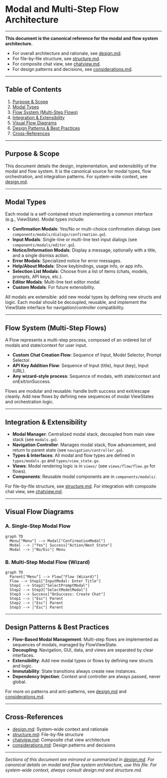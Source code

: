 # Modal and Multi-Step Flow Architecture

---

**This document is the canonical reference for the modal and flow system architecture.**
- For overall architecture and rationale, see [design.md](design.md).
- For file-by-file structure, see [structure.md](structure.md).
- For composite chat view, see [chatview.md](chatview.md).
- For design patterns and decisions, see [considerations.md](considerations.md).

---

## Table of Contents
1. [Purpose & Scope](#purpose--scope)
2. [Modal Types](#modal-types)
3. [Flow System (Multi-Step Flows)](#flow-system-multi-step-flows)
4. [Integration & Extensibility](#integration--extensibility)
5. [Visual Flow Diagrams](#visual-flow-diagrams)
6. [Design Patterns & Best Practices](#design-patterns--best-practices)
7. [Cross-References](#cross-references)

---

## Purpose & Scope
This document details the design, implementation, and extensibility of the modal and flow system. It is the canonical source for modal types, flow orchestration, and integration patterns. For system-wide context, see [design.md](design.md#modal--flow-system).

---

## Modal Types
Each modal is a self-contained struct implementing a common interface (e.g., ViewState). Modal types include:
- **Confirmation Modals**: Yes/No or multi-choice confirmation dialogs (see `components/modals/dialogs/confirmation.go`).
- **Input Modals**: Single-line or multi-line text input dialogs (see `components/modals/editor.go`).
- **Notice/Information Modals**: Display a message, optionally with a title, and a single dismiss action.
- **Error Modals**: Specialized notice for error messages.
- **Help/About Modals**: Show keybindings, usage info, or app info.
- **Selection List Modals**: Choose from a list of items (chats, models, prompts, API keys, etc.).
- **Editor Modals**: Multi-line text editor modal.
- **Custom Modals**: For future extensibility.

All modals are extensible: add new modal types by defining new structs and logic. Each modal should be decoupled, reusable, and implement the ViewState interface for navigation/controller compatibility.

---

## Flow System (Multi-Step Flows)
A Flow represents a multi-step process, composed of an ordered list of modals and state/context for user input.
- **Custom Chat Creation Flow**: Sequence of Input, Model Selector, Prompt Selector.
- **API Key Addition Flow**: Sequence of Input (title), Input (key), Input (URL).
- **Any wizard-style process**: Sequence of modals, with state/context and onExit/onSuccess.

Flows are modular and reusable: handle both success and exit/escape cleanly. Add new flows by defining new sequences of modal ViewStates and orchestration logic.

---

## Integration & Extensibility
- **Modal Manager**: Centralized modal stack, decoupled from main view stack (see `modals.go`).
- **Navigation Controller**: Manages modal stack, flow advancement, and return to parent state (see `navigation/controller.go`).
- **Types & Interfaces**: All modal and flow types are defined in `types/modals.go` and `types/view_state.go`.
- **Views**: Modal rendering logic is in `views/` (see `views/flow/flow.go` for flows).
- **Components**: Reusable modal components are in `components/modals/`.

For file-by-file structure, see [structure.md](structure.md). For integration with composite chat view, see [chatview.md](chatview.md).

---

## Visual Flow Diagrams
### A. Single-Step Modal Flow
```mermaid
graph TD
  Menu["Menu"] --> Modal["ConfirmationModal"]
  Modal --> |"Yes"| Success["Action/Next State"]
  Modal --> |"No/Esc"| Menu
```

### B. Multi-Step Modal Flow (Wizard)
```mermaid
graph TD
  Parent["Menu"] --> Flow["Flow (Wizard)"]
  Flow --> Step1["InputModal: Enter Title"]
  Step1 --> Step2["SelectPromptModal"]
  Step2 --> Step3["SelectModelModal"]
  Step3 --> Success["OnSuccess: Create Chat"]
  Step1 --> |"Esc"| Parent
  Step2 --> |"Esc"| Parent
  Step3 --> |"Esc"| Parent
```

---

## Design Patterns & Best Practices
- **Flow-Based Modal Management**: Multi-step flows are implemented as sequences of modals, managed by FlowViewState.
- **Decoupling**: Navigation, GUI, data, and views are separated by clear interfaces.
- **Extensibility**: Add new modal types or flows by defining new structs and logic.
- **Immutability**: State transitions always create new instances.
- **Dependency Injection**: Context and controller are always passed, never global.

For more on patterns and anti-patterns, see [design.md](design.md#design-patterns--anti-patterns) and [considerations.md](considerations.md).

---

## Cross-References
- [design.md](design.md#modal--flow-system): System-wide context and rationale
- [structure.md](structure.md): File-by-file structure
- [chatview.md](chatview.md): Composite chat view architecture
- [considerations.md](considerations.md): Design patterns and decisions

---

*Sections of this document are mirrored or summarized in [design.md](design.md). For canonical details on modal and flow system architecture, use this file. For system-wide context, always consult design.md and structure.md.* 